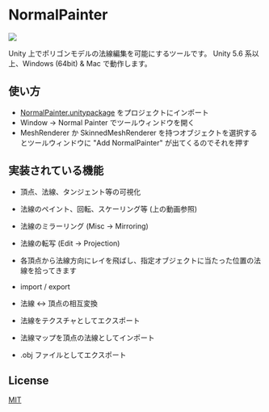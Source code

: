 # NormalPainter
![](https://user-images.githubusercontent.com/1488611/27468607-b3e9e4d0-5825-11e7-954d-fca1a7a50417.gif)

Unity 上でポリゴンモデルの法線編集を可能にするツールです。
Unity 5.6 系以上、Windows (64bit) & Mac で動作します。

## 使い方
- [NormalPainter.unitypackage](https://github.com/unity3d-jp/NormalPainter/releases/download/20170623/NormalPainter.unitypackage) をプロジェクトにインポート
- Window -> Normal Painter でツールウィンドウを開く
- MeshRenderer か SkinnedMeshRenderer を持つオブジェクトを選択するとツールウィンドウに "Add NormalPainter" が出てくるのでそれを押す


## 実装されている機能
- 頂点、法線、タンジェント等の可視化
- 法線のペイント、回転、スケーリング等 (上の動画参照)
- 法線のミラーリング (Misc -> Mirroring)
- 法線の転写 (Edit -> Projection)
 - 各頂点から法線方向にレイを飛ばし、指定オブジェクトに当たった位置の法線を拾ってきます

- import / export
 - 法線 <-> 頂点の相互変換
 - 法線をテクスチャとしてエクスポート
 - 法線マップを頂点の法線としてインポート
 - .obj ファイルとしてエクスポート


## License
[MIT](LICENSE.txt)
